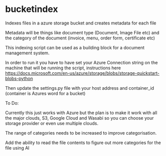 # bucketindex
Indexes files in a azure storage bucket and creates metadata for each file

Metadata will be things like document type (Document, Image File etc) and the category of the document (invoice, menu, order form, certificate etc)

This indexing script can be used as a building block for a document management system.

In order to run it you have to have set your Azure Connection string on the machine that will be running the script, instructions here https://docs.microsoft.com/en-us/azure/storage/blobs/storage-quickstart-blobs-python

Then update the settings.py file with your host address and container_id (container is Azures word for a bucket)

To Do:

Currently this just works with Azure but the plan is to make it work with all the major clouds, S3, Google Cloud and Wasabi so you can choose your storage provider or even use multiple clouds.

The range of categories needs to be increased to improve categorisation.

Add the ability to read the file contents to figure out more categories for the file using AI
